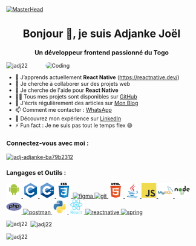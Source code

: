 [![MasterHead](https://1.bp.blogspot.com/-7A4WynwLsMw/XbBpCXG8fHI/AAAAAAAAMt4/uOa1bpLskYgrwGbllhSu2SDj_Mig8SXJQCLcBGAsYHQ/s1600/2000_600px.gif)](https://rishavchanda.io)

<h1 align="center">Bonjour 👋, je suis Adjanke Joël</h1>
<h3 align="center">Un développeur frontend passionné du Togo</h3>

<img style="border-radius: 20px;" align="right" alt="Coding" width="400" src="https://i.pinimg.com/originals/69/e6/f6/69e6f674d4ab40834c31493d21d9560c.gif">

<p align="left">
  <img src="https://komarev.com/ghpvc/?username=jadj22&label=Profile%20views&color=0e75b6&style=flat" alt="jadj22" />
</p>


- 🌱 J’apprends actuellement **React Native** (https://reactnative.dev/)
- 👯 Je cherche à collaborer sur des projets web
- 🤝 Je cherche de l'aide pour **React Native**
- 👨‍💻 Tous mes projets sont disponibles sur [GitHub](https://github.com/monprofil)
- 📝 J'écris régulièrement des articles sur [Mon Blog](https://monblog.com)
- 📫 Comment me contacter : [WhatsApp](https://wa.me/+22870565073)
- 📄 Découvrez mon expérience sur [LinkedIn](https://linkedin.com/in/monprofil)
- ⚡ Fun fact : Je ne suis pas tout le temps flex 😄

<h3 align="left">Connectez-vous avec moi :</h3>
<p align="left">
  <a href="https://linkedin.com/in/jadj-adjanke-ba79b2312" target="blank">
    <img align="center" src="https://raw.githubusercontent.com/rahuldkjain/github-profile-readme-generator/master/src/images/icons/Social/linked-in-alt.svg" alt="jadj-adjanke-ba79b2312" height="30" width="40" />
  </a>
</p>

<h3 align="left">Langages et Outils :</h3>
<p align="left"> 
  <a href="https://developer.android.com" target="_blank" rel="noreferrer"> 
    <img src="https://raw.githubusercontent.com/devicons/devicon/master/icons/android/android-original-wordmark.svg" alt="android" width="40" height="40"/> 
  </a> 
  <a href="https://www.cprogramming.com/" target="_blank" rel="noreferrer"> 
    <img src="https://raw.githubusercontent.com/devicons/devicon/master/icons/c/c-original.svg" alt="c" width="40" height="40"/> 
  </a> 
  <a href="https://www.w3schools.com/cpp/" target="_blank" rel="noreferrer"> 
    <img src="https://raw.githubusercontent.com/devicons/devicon/master/icons/cplusplus/cplusplus-original.svg" alt="cplusplus" width="40" height="40"/> 
  </a> 
  <a href="https://www.w3schools.com/css/" target="_blank" rel="noreferrer"> 
    <img src="https://raw.githubusercontent.com/devicons/devicon/master/icons/css3/css3-original-wordmark.svg" alt="css3" width="40" height="40"/> 
  </a> 
  <a href="https://www.figma.com/" target="_blank" rel="noreferrer"> 
    <img src="https://www.vectorlogo.zone/logos/figma/figma-icon.svg" alt="figma" width="40" height="40"/> 
  </a> 
  <a href="https://git-scm.com/" target="_blank" rel="noreferrer"> 
    <img src="https://www.vectorlogo.zone/logos/git-scm/git-scm-icon.svg" alt="git" width="40" height="40"/> 
  </a> 
  <a href="https://www.w3.org/html/" target="_blank" rel="noreferrer"> 
    <img src="https://raw.githubusercontent.com/devicons/devicon/master/icons/html5/html5-original-wordmark.svg" alt="html5" width="40" height="40"/> 
  </a> 
  <a href="https://www.java.com" target="_blank" rel="noreferrer"> 
    <img src="https://raw.githubusercontent.com/devicons/devicon/master/icons/java/java-original.svg" alt="java" width="40" height="40"/> 
  </a> 
  <a href="https://developer.mozilla.org/en-US/docs/Web/JavaScript" target="_blank" rel="noreferrer"> 
    <img src="https://raw.githubusercontent.com/devicons/devicon/master/icons/javascript/javascript-original.svg" alt="javascript" width="40" height="40"/> 
  </a> 
  <a href="https://www.mysql.com/" target="_blank" rel="noreferrer"> 
    <img src="https://raw.githubusercontent.com/devicons/devicon/master/icons/mysql/mysql-original-wordmark.svg" alt="mysql" width="40" height="40"/> 
  </a> 
  <a href="https://nodejs.org" target="_blank" rel="noreferrer"> 
    <img src="https://raw.githubusercontent.com/devicons/devicon/master/icons/nodejs/nodejs-original-wordmark.svg" alt="nodejs" width="40" height="40"/> 
  </a> 
  <a href="https://www.php.net" target="_blank" rel="noreferrer"> 
    <img src="https://raw.githubusercontent.com/devicons/devicon/master/icons/php/php-original.svg" alt="php" width="40" height="40"/> 
  </a> 
  <a href="https://postman.com" target="_blank" rel="noreferrer"> 
    <img src="https://www.vectorlogo.zone/logos/getpostman/getpostman-icon.svg" alt="postman" width="40" height="40"/> 
  </a> 
  <a href="https://www.python.org" target="_blank" rel="noreferrer"> 
    <img src="https://raw.githubusercontent.com/devicons/devicon/master/icons/python/python-original.svg" alt="python" width="40" height="40"/> 
  </a> 
  <a href="https://reactjs.org/" target="_blank" rel="noreferrer"> 
    <img src="https://raw.githubusercontent.com/devicons/devicon/master/icons/react/react-original-wordmark.svg" alt="react" width="40" height="40"/> 
  </a> 
  <a href="https://reactnative.dev/" target="_blank" rel="noreferrer"> 
    <img src="https://reactnative.dev/img/header_logo.svg" alt="reactnative" width="40" height="40"/> 
  </a> 
  <a href="https://spring.io/" target="_blank" rel="noreferrer"> 
    <img src="https://www.vectorlogo.zone/logos/springio/springio-icon.svg" alt="spring" width="40" height="40"/> 
  </a> 
</p>

<p>
  <img align="left" src="https://github-readme-stats.vercel.app/api/top-langs?username=jadj22&show_icons=true&locale=fr&layout=compact" alt="jadj22" />
</p>

<p>&nbsp;
  <img align="center" src="https://github-readme-stats.vercel.app/api?username=jadj22&show_icons=true&locale=fr" alt="jadj22" />
</p>

<p>
  <img align="center" src="https://github-readme-streak-stats.herokuapp.com/?user=jadj22&" alt="jadj22" />
</p>

<!---
Jadj22/Jadj22 est un dépôt ✨ spécial ✨ parce que son `README.md` (ce fichier) apparaît sur votre profil GitHub.
Vous pouvez cliquer sur le lien Aperçu pour voir vos modifications.
https://www.youtube.com/redirect?event=video_description&redir_token=QUFFLUhqa2Q0UmsxVUV1RnNvTDM0TTFTT0VSNllFV3FtZ3xBQ3Jtc0ttbllveXlKWEE4Sm9zS2swWXZlM3M0cTlMbS1iYjhPNWFiVnM4UE51SWoyUDdLRXVjOENINUhlNFczdlJfTmJvVVlvUXdGTGtuYnk1TE5wVXE4M3dvN2JraFRaTVhsMklhbktTM1ZPRmNQeEtLa1IwSQ&q=https%3A%2F%2Frahuldkjain.github.io%2Fgh-profile-readme-generator%2F&v=G-EGDH50hGE
--->
